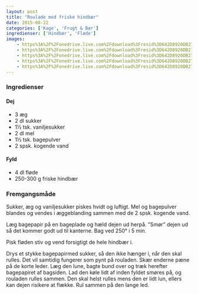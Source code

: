 ```yaml
---
layout: post
title: "Roulade med friske hindbær"
date: 2015-08-22
categories: ['Kage', 'Frugt & Bær']
ingredienser: ['Hindbær', 'Fløde']
images:
    - https%3A%2F%2Fonedrive.live.com%2Fdownload%3Fresid%3D642D8920DB2784EE!168695
    - https%3A%2F%2Fonedrive.live.com%2Fdownload%3Fresid%3D642D8920DB2784EE!168694
    - https%3A%2F%2Fonedrive.live.com%2Fdownload%3Fresid%3D642D8920DB2784EE!168706
    - https%3A%2F%2Fonedrive.live.com%2Fdownload%3Fresid%3D642D8920DB2784EE!168710
    - https%3A%2F%2Fonedrive.live.com%2Fdownload%3Fresid%3D642D8920DB2784EE!168712
---
```


### Ingredienser
#### Dej
-   3 æg
-   2 dl sukker
-   1½ tsk. vaniljesukker
-   2 dl mel
-   1½ tsk. bagepulver
-   2 spsk. kogende vand
  
#### Fyld
-   4 dl fløde
-   250-300 g friske hindbær

### Fremgangsmåde
Sukker, æg og vaniljesukker piskes hvidt og luftigt. Mel og bagepulver blandes og vendes i æggeblanding sammen med de 2 spsk. kogende vand.

Læg bagepapir på en bageplade og hæld dejen ud herpå. ”Smør” dejen ud så det kommer godt ud til kanterne. Bag ved 250&deg; i 5 min.

Pisk fløden stiv og vend forsigtigt de hele hindbær i.

Drys et stykke bagepapirmed sukker, så den ikke hænger i, når den skal rulles. Det vil samtidig fungerer som pynt på rouladen. Skær enderne pæne på de korte leder. Læg den lune, bagte bund over og træk herefter bagepapiret af bagsiden. Lad den køle lidt af inden fyldet smøres på, og rouladen rulles sammen. Den skal helst rulles mens den er lidt lun, ellers kan dejen risikere at flække. Rul sammen på den lange led.
